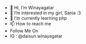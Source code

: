 - 👋 Hi, I’m Winayagatar
- 👀 I’m interested in my girl, Sania :3
- 🌱 I’m currently learning php
- 📫 How to reach me 
- Follow Me On 
- IG : @daisun.winayagatar
